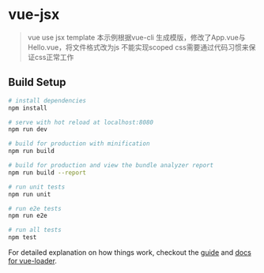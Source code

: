 # vue-jsx

> vue use jsx template
> 本示例根据vue-cli 生成模版，修改了App.vue与Hello.vue，将文件格式改为js
> 不能实现scoped css需要通过代码习惯来保证css正常工作

## Build Setup

``` bash
# install dependencies
npm install

# serve with hot reload at localhost:8080
npm run dev

# build for production with minification
npm run build

# build for production and view the bundle analyzer report
npm run build --report

# run unit tests
npm run unit

# run e2e tests
npm run e2e

# run all tests
npm test
```

For detailed explanation on how things work, checkout the [guide](http://vuejs-templates.github.io/webpack/) and [docs for vue-loader](http://vuejs.github.io/vue-loader).
